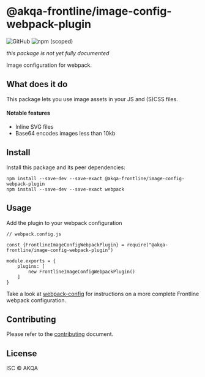 # @akqa-frontline/image-config-webpack-plugin

![GitHub](https://img.shields.io/github/license/akqa-frontline/frontline)
![npm (scoped)](https://img.shields.io/npm/v/@akqa-frontline/image-config-webpack-plugin)

_this package is not yet fully documented_

Image configuration for webpack.

## What does it do

This package lets you use image assets in your JS and (S)CSS files.

#### Notable features

- Inline SVG files
- Base64 encodes images less than 10kb

## Install
Install this package and its peer dependencies:

```
npm install --save-dev --save-exact @akqa-frontline/image-config-webpack-plugin
npm install --save-dev --save-exact webpack
```

## Usage

Add the plugin to your webpack configuration

```
// webpack.config.js

const {FrontlineImageConfigWebpackPlugin} = require("@akqa-frontline/image-config-webpack-plugin")

module.exports = {
    plugins: [
        new FrontlineImageConfigWebpackPlugin()
    ]
}
```

Take a look at [webpack-config](https://github.com/akqa-frontline/frontline/tree/master/packages/webpack-config) for instructions on a more complete Frontline webpack configuration.

## Contributing

Please refer to the [contributing](https://github.com/akqa-frontline/frontline/blob/master/CONTRIBUTING.md) document.

## License

ISC © AKQA
